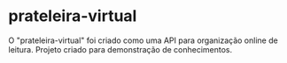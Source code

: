 # prateleira-virtual
O "prateleira-virtual" foi criado como uma API para organização online de leitura. Projeto criado para demonstração de conhecimentos.
